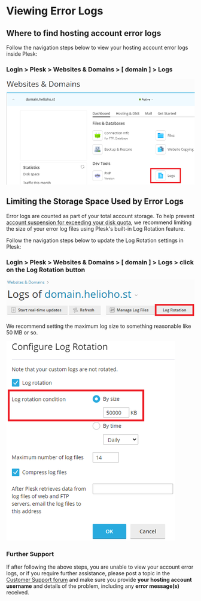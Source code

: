 # Viewing Error Logs

## Where to find hosting account error logs

Follow the navigation steps below to view your hosting account error logs inside Plesk:  

### Login > Plesk > Websites & Domains > [ domain ] > Logs

![](../../.gitbook/assets/view-error-logs.png)

## Limiting the Storage Space Used by Error Logs

Error logs are counted as part of your total account storage. To help prevent [account suspension for exceeding your disk quota](../../accounts/suspension-policy.md#account-storage-limits), we recommend limiting the size of your error log files using Plesk's built-in Log Rotation feature.

Follow the navigation steps below to update the Log Rotation settings in Plesk:  

### Login > Plesk > Websites & Domains > [ domain ] > Logs > click on the Log Rotation button

![](../../.gitbook/assets/error-log-rotation.png)

We recommend setting the maximum log size to something reasonable like 50 MB or so.

![](../../.gitbook/assets/error-log-rotation-condition.png)

### Further Support

If after following the above steps, you are unable to view your account error logs, or if you require further assistance, please post a topic in the [Customer Support forum](https://helionet.org/index/forum/45-customer-service/?do=add) and make sure you provide **your hosting account username** and details of the problem, including any **error message(s)** received.